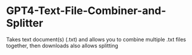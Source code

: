 # GPT4-Text-File-Combiner-and-Splitter
Takes text document(s) (.txt) and allows you to combine multiple .txt files together, then downloads also allows splitting
